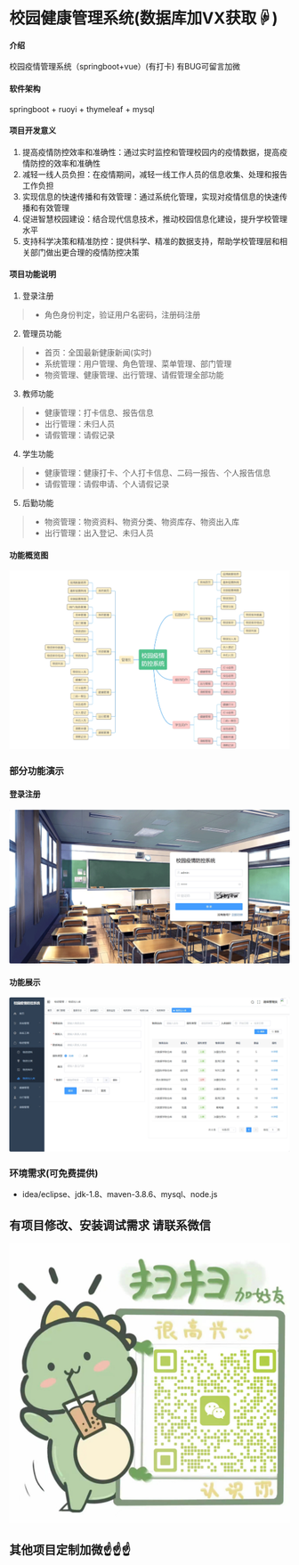 # 校园健康管理系统(数据库加VX获取☟)

#### 介绍
校园疫情管理系统（springboot+vue）(有打卡)
有BUG可留言加微

#### 软件架构
springboot + ruoyi + thymeleaf + mysql


#### 项目开发意义

1.  提高疫情防控效率和准确性：通过实时监控和管理校园内的疫情数据，提高疫情防控的效率和准确性
2.  减轻一线人员负担：在疫情期间，减轻一线工作人员的信息收集、处理和报告工作负担
3.  实现信息的快速传播和有效管理：通过系统化管理，实现对疫情信息的快速传播和有效管理
4.  促进智慧校园建设：结合现代信息技术，推动校园信息化建设，提升学校管理水平
5.  支持科学决策和精准防控：提供科学、精准的数据支持，帮助学校管理层和相关部门做出更合理的疫情防控决策

#### 项目功能说明

1.  登录注册
> + 角色身份判定，验证用户名密码，注册码注册
2.  管理员功能
> + 首页：全国最新健康新闻(实时)
> + 系统管理：用户管理、角色管理、菜单管理、部门管理
> + 物资管理、健康管理、出行管理、请假管理全部功能
3.  教师功能
> + 健康管理：打卡信息、报告信息
> + 出行管理：未归人员
> + 请假管理：请假记录
4.  学生功能
> + 健康管理：健康打卡、个人打卡信息、二码一报告、个人报告信息
> + 请假管理：请假申请、个人请假记录
5.  后勤功能
> + 物资管理：物资资料、物资分类、物资库存、物资出入库
> + 出行管理：出入登记、未归人员

#### 功能概览图
![输入图片说明](photo/%E5%8A%9F%E8%83%BD%E5%9B%BE.png)

### 部分功能演示
#### 登录注册
![输入图片说明](photo/%E7%99%BB%E5%BD%95%E6%B3%A8%E5%86%8C.gif)

#### 功能展示
![输入图片说明](photo/%E5%8A%9F%E8%83%BD%E5%B1%95%E7%A4%BA-2.gif)

### 环境需求(可免费提供)
- idea/eclipse、jdk-1.8、maven-3.8.6、mysql、node.js

## 有项目修改、安装调试需求 请联系微信
![输入图片说明](photo/0-WeChat.png)

## 其他项目定制加微☝☝☝


